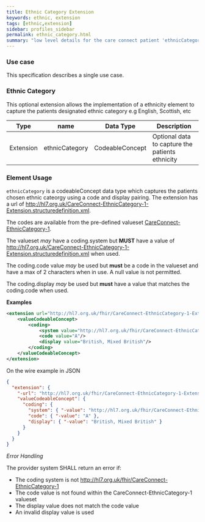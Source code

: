 ```yaml
---
title: Ethnic Category Extension
keywords: ethnic, extension
tags: [ethnic,extension]
sidebar: profiles_sidebar
permalink: ethnic_category.html
summary: "low level details for the care connect patient 'ethnicCategory' extension"
---
```

### Use case ###

This specification describes a single use case. 

### Ethnic Category ###

This optional extension allows the implementation of a ethnicity element to capture the patients designated ethnic category e.g English, Scottish, etc

|Type|name|Data Type|Description|
| ------------- | ------------- | ------------- | ------------- |
| Extension| ethnicCategory| CodeableConcept |Optional data to capture the patients ethnicity|

### Element Usage ###

`ethnicCategory` is a codeableConcept data type which captures the patients chosen ethnic cateorgy using a code and display pairing. The extension has a url of http://hl7.org.uk/CareConnect-EthnicCategory-1-Extension.structuredefinition.xml. 

The codes are available from the pre-defined valueset [CareConnect-EthnicCategory-1](http://www.interopen.org/candidate-profiles/care-connect/CareConnect-EthnicCategory-1.valueset.html).

The valueset *may* have a coding.system but **MUST** have a value of http://hl7.org.uk/CareConnect-EthnicCategory-1-Extension.structuredefinition.xml when used.

The coding.code value *may* be used but **must** be a code in the valueset and have a max of 2 characters when in use. A null value is not permitted.

The coding.display *may* be used but **must** have a value that matches the coding.code when used.

**Examples**

```xml
<extension url="http://hl7.org.uk/fhir/CareConnect-EthnicCategory-1-Extension">
	<valueCodeableConcept>
		<coding>
			<system value="http://hl7.org.uk/fhir/CareConnect-EthnicCategory-1"/>
			<code value="A"/>
			<display value="British, Mixed British"/>
		</coding>
	</valueCodeableConcept>
</extension>
```

On the wire example in JSON

```json
{
  "extension": {
    "-url": "http://hl7.org.uk/fhir/CareConnect-EthnicCategory-1-Extension",
    "valueCodeableConcept": {
      "coding": {
        "system": { "-value": "http://hl7.org.uk/fhir/CareConnect-EthnicCategory-1" },
        "code": { "-value": "A" },
        "display": { "-value": "British, Mixed British" }
      }
    }
  }
}
```

*Error Handling*

The provider system SHALL return an error if:

- The coding system is not http://hl7.org.uk/fhir/CareConnect-EthnicCategory-1
- The code value is not found within the CareConnect-EthnicCategory-1 valueset
- The display value does not match the code value
- An invalid display value is used








